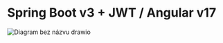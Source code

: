 # Spring Boot v3 + JWT / Angular v17
![Diagram bez názvu drawio](https://github.com/Spagetka98/Micro-Spring-3/assets/53975476/68955443-13f1-4c07-87f9-0aeb7afe9c7a)
